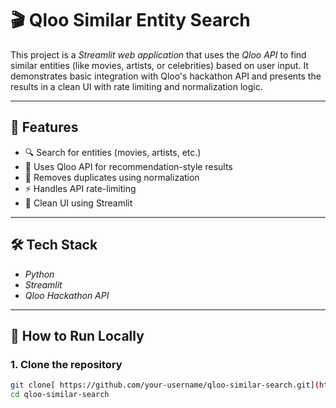 # 🎬 Qloo Similar Entity Search

This project is a *Streamlit web application* that uses the *Qloo API* to find similar entities (like movies, artists, or celebrities) based on user input. It demonstrates basic integration with Qloo's hackathon API and presents the results in a clean UI with rate limiting and normalization logic.

---

## 🚀 Features

- 🔍 Search for entities (movies, artists, etc.)
- 🧠 Uses Qloo API for recommendation-style results
- 🧼 Removes duplicates using normalization
- ⚡ Handles API rate-limiting
- 🎨 Clean UI using Streamlit

---

## 🛠 Tech Stack

- *Python*
- *Streamlit*
- *Qloo Hackathon API*

---

## 🧪 How to Run Locally

### 1. Clone the repository
```bash
git clone[ https://github.com/your-username/qloo-similar-search.git](https://qloo-similar-entity-search-g9taptrw39qtgwh8wdb2ow.streamlit.app/)
cd qloo-similar-search
